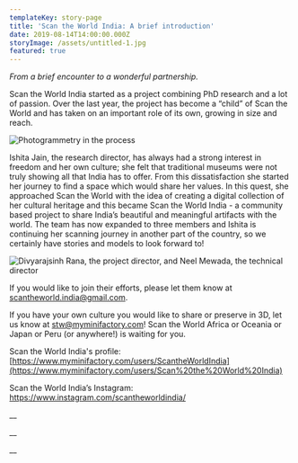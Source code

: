 ```yaml
---
templateKey: story-page
title: 'Scan the World India: A brief introduction'
date: 2019-08-14T14:00:00.000Z
storyImage: /assets/untitled-1.jpg
featured: true
---
```

_From a brief encounter to a wonderful partnership._ 

Scan the World India started as a project combining PhD research and a lot of passion. Over the last year, the project has become a “child” of Scan the World and has taken on an important role of its own, growing in size and reach. 

![](/assets/1.jpg "Photogrammetry in the process")

Ishita Jain, the research director, has always had a strong interest in freedom and her own culture; she felt that traditional museums were not truly showing all that India has to offer. From this dissatisfaction she started her journey to find a space which would share her values. In this quest, she approached Scan the World with the idea of creating a digital collection of her cultural heritage and this became Scan the World India - a community based project to share India’s beautiful and meaningful artifacts with the world. The team has now expanded to three members and Ishita is continuing her scanning journey in another part of the country, so we certainly have stories and models to look forward to!



![](/assets/2.jpg "Divyarajsinh Rana, the project director, and Neel Mewada, the technical director")



If you would like to join their efforts, please let them know at scantheworld.india@gmail.com. 

If you have your own culture you would like to share or preserve in 3D, let us know at stw@myminifactory.com! Scan the World Africa or Oceania or Japan or Peru (or anywhere!) is waiting for you.



Scan the World India's profile: [https://www.myminifactory.com/users/ScantheWorldIndia](https://www.myminifactory.com/users/Scan%20the%20World%20India)

Scan the World India’s Instagram: [https://www.instagram.com/scantheworldindia/](https://www.instagram.com/scantheworldindia/)

__

__

__
